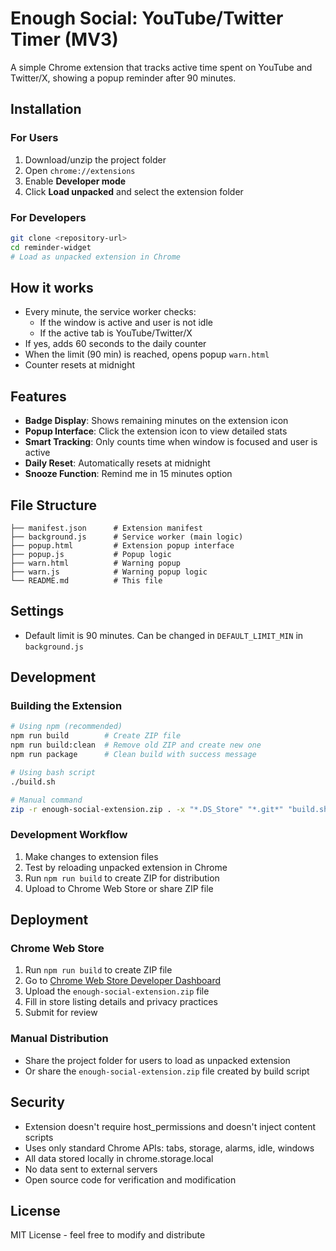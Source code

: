 # Enough Social: YouTube/Twitter Timer (MV3)

A simple Chrome extension that tracks active time spent on YouTube and Twitter/X, showing a popup reminder after 90 minutes.

## Installation

### For Users
1. Download/unzip the project folder
2. Open `chrome://extensions`
3. Enable **Developer mode**
4. Click **Load unpacked** and select the extension folder

### For Developers
```bash
git clone <repository-url>
cd reminder-widget
# Load as unpacked extension in Chrome
```

## How it works
- Every minute, the service worker checks:
  - If the window is active and user is not idle
  - If the active tab is YouTube/Twitter/X
- If yes, adds 60 seconds to the daily counter
- When the limit (90 min) is reached, opens popup `warn.html`
- Counter resets at midnight

## Features
- **Badge Display**: Shows remaining minutes on the extension icon
- **Popup Interface**: Click the extension icon to view detailed stats
- **Smart Tracking**: Only counts time when window is focused and user is active
- **Daily Reset**: Automatically resets at midnight
- **Snooze Function**: Remind me in 15 minutes option

## File Structure
```
├── manifest.json      # Extension manifest
├── background.js      # Service worker (main logic)
├── popup.html         # Extension popup interface
├── popup.js           # Popup logic
├── warn.html          # Warning popup
├── warn.js            # Warning popup logic
└── README.md          # This file
```

## Settings
- Default limit is 90 minutes. Can be changed in `DEFAULT_LIMIT_MIN` in `background.js`

## Development

### Building the Extension
```bash
# Using npm (recommended)
npm run build        # Create ZIP file
npm run build:clean  # Remove old ZIP and create new one
npm run package      # Clean build with success message

# Using bash script
./build.sh

# Manual command
zip -r enough-social-extension.zip . -x "*.DS_Store" "*.git*" "build.sh" "*.md" "node_modules/*" "*.log" "package.json"
```

### Development Workflow
1. Make changes to extension files
2. Test by reloading unpacked extension in Chrome
3. Run `npm run build` to create ZIP for distribution
4. Upload to Chrome Web Store or share ZIP file

## Deployment

### Chrome Web Store
1. Run `npm run build` to create ZIP file
2. Go to [Chrome Web Store Developer Dashboard](https://chrome.google.com/webstore/devconsole/)
3. Upload the `enough-social-extension.zip` file
4. Fill in store listing details and privacy practices
5. Submit for review

### Manual Distribution
- Share the project folder for users to load as unpacked extension
- Or share the `enough-social-extension.zip` file created by build script

## Security
- Extension doesn't require host_permissions and doesn't inject content scripts
- Uses only standard Chrome APIs: tabs, storage, alarms, idle, windows
- All data stored locally in chrome.storage.local
- No data sent to external servers
- Open source code for verification and modification

## License
MIT License - feel free to modify and distribute
